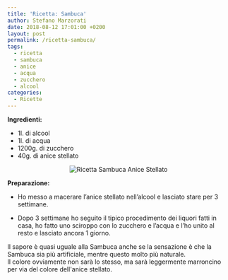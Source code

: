 ```yaml
---
title: 'Ricetta: Sambuca'
author: Stefano Marzorati
date: 2018-08-12 17:01:00 +0200
layout: post
permalink: /ricetta-sambuca/
tags:
  - ricetta
  - sambuca
  - anice
  - acqua
  - zucchero
  - alcool
categories:
  - Ricette
---
```

**Ingredienti:**   

  - 1l. di alcool
  - 1l. di acqua
  - 1200g. di zucchero
  - 40g. di anice stellato

<center><img src="https://farm1.staticflickr.com/931/43998348721_ec504ea12f_o.jpg" alt="Ricetta Sambuca Anice Stellato"></center>

**Preparazione:**   

* Ho messo a macerare l’anice stellato nell’alcool e lasciato stare per 3 settimane.

* Dopo 3 settimane ho seguito il tipico procedimento dei liquori fatti in casa, ho fatto uno sciroppo con lo zucchero e l’acqua e l’ho unito al resto e lasciato ancora 1 giorno.   

Il sapore è quasi uguale alla Sambuca anche se la sensazione è che la Sambuca sia più artificiale, mentre questo molto più naturale.   
Il colore ovviamente non sarà lo stesso, ma sarà leggermente marroncino per via del colore dell'anice stellato.   